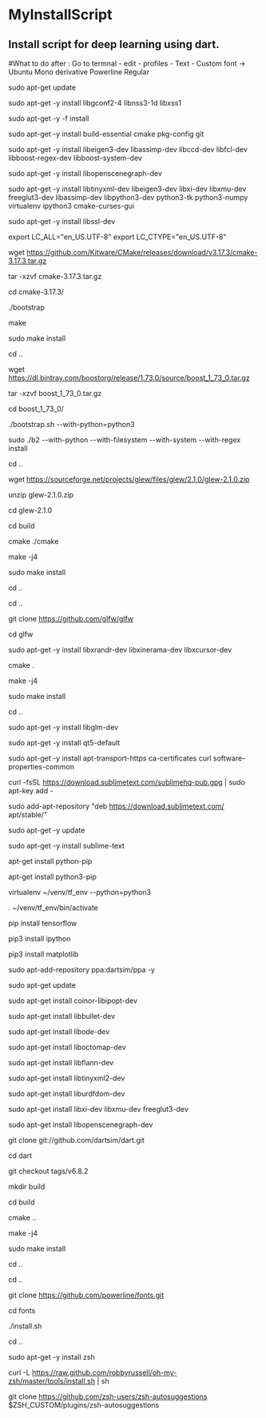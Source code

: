 # MyInstallScript
Install script for deep learning using dart.
-----------------------------------------------

#What to do after : Go to termnal - edit - profiles - Text - Custom font -> Ubuntu Mono derivative Powerline Regular 

sudo apt-get update

sudo apt-get -y install libgconf2-4 libnss3-1d libxss1

sudo apt-get -y -f install

sudo apt-get -y install build-essential cmake pkg-config git

sudo apt-get -y install libeigen3-dev libassimp-dev libccd-dev libfcl-dev libboost-regex-dev libboost-system-dev

sudo apt-get -y install libopenscenegraph-dev

sudo apt-get -y install libtinyxml-dev libeigen3-dev libxi-dev libxmu-dev freeglut3-dev libassimp-dev libpython3-dev python3-tk python3-numpy virtualenv ipython3 cmake-curses-gui

sudo apt-get -y install libssl-dev

export LC_ALL="en_US.UTF-8" export LC_CTYPE="en_US.UTF-8"

wget https://github.com/Kitware/CMake/releases/download/v3.17.3/cmake-3.17.3.tar.gz

tar -xzvf cmake-3.17.3.tar.gz

cd cmake-3.17.3/

./bootstrap

make

sudo make install

cd ..

wget https://dl.bintray.com/boostorg/release/1.73.0/source/boost_1_73_0.tar.gz

tar -xzvf boost_1_73_0.tar.gz

cd boost_1_73_0/

./bootstrap.sh --with-python=python3

sudo ./b2 --with-python --with-filesystem --with-system --with-regex install

cd ..


wget https://sourceforge.net/projects/glew/files/glew/2.1.0/glew-2.1.0.zip

unzip glew-2.1.0.zip

cd glew-2.1.0

cd build

cmake ./cmake

make -j4

sudo make install

cd ..

cd ..


git clone https://github.com/glfw/glfw

cd glfw

sudo apt-get -y install libxrandr-dev libxinerama-dev libxcursor-dev 

cmake .

make -j4

sudo make install

cd ..

sudo apt-get -y install libglm-dev


sudo apt-get -y install qt5-default


sudo apt-get -y install apt-transport-https ca-certificates curl software-properties-common

curl -fsSL https://download.sublimetext.com/sublimehq-pub.gpg | sudo apt-key add -

sudo add-apt-repository "deb https://download.sublimetext.com/ apt/stable/"

sudo apt-get -y update

sudo apt-get -y install sublime-text

apt-get install python-pip

apt-get install python3-pip

virtualenv ~/venv/tf_env --python=python3

. ~/venv/tf_env/bin/activate

pip install tensorflow

pip3 install ipython

pip3 install matplotlib



sudo apt-add-repository ppa:dartsim/ppa -y

sudo apt-get update

sudo apt-get install coinor-libipopt-dev

sudo apt-get install libbullet-dev

sudo apt-get install libode-dev

sudo apt-get install liboctomap-dev

sudo apt-get install libflann-dev

sudo apt-get install libtinyxml2-dev

sudo apt-get install liburdfdom-dev

sudo apt-get install libxi-dev libxmu-dev freeglut3-dev

sudo apt-get install libopenscenegraph-dev

git clone git://github.com/dartsim/dart.git

cd dart

git checkout tags/v6.8.2

mkdir build

cd build

cmake ..

make -j4

sudo make install

cd ..

cd ..

git clone https://github.com/powerline/fonts.git

cd fonts

./install.sh

cd ..

sudo apt-get -y install zsh

curl -L https://raw.github.com/robbyrussell/oh-my-zsh/master/tools/install.sh | sh

git clone https://github.com/zsh-users/zsh-autosuggestions $ZSH_CUSTOM/plugins/zsh-autosuggestions

